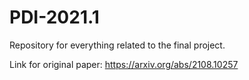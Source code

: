 # PDI-2021.1
Repository for everything related to the final project.

Link for original paper: https://arxiv.org/abs/2108.10257
